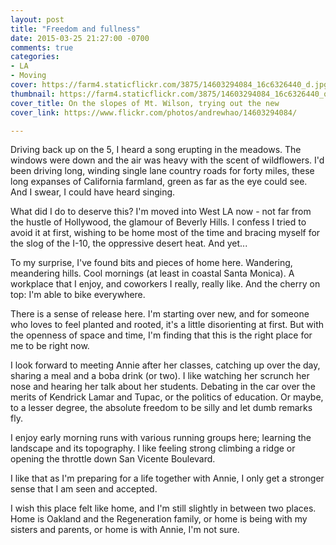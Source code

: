 ```yaml
---
layout: post
title: "Freedom and fullness"
date: 2015-03-25 21:27:00 -0700
comments: true
categories:
- LA
- Moving
cover: https://farm4.staticflickr.com/3875/14603294084_16c6326440_d.jpg
thumbnail: https://farm4.staticflickr.com/3875/14603294084_16c6326440_q_d.jpg
cover_title: On the slopes of Mt. Wilson, trying out the new
cover_link: https://www.flickr.com/photos/andrewhao/14603294084/

---
```

Driving back up on the 5, I heard a song erupting in the meadows. The windows were down and the air was heavy with the scent of wildflowers. I'd been driving long, winding single lane country roads for forty miles, these long expanses of California farmland, green as far as the eye could see. And I swear, I could have heard singing.

What did I do to deserve this? I'm moved into West LA now - not far from the hustle of Hollywood, the glamour of Beverly Hills. I confess I tried to avoid it at first, wishing to be home most of the time and bracing myself for the slog of the I-10, the oppressive desert heat. And yet...

To my surprise, I've found bits and pieces of home here. Wandering, meandering hills. Cool mornings (at least in coastal Santa Monica). A workplace that I enjoy, and coworkers I really, really like. And the cherry on top: I'm able to bike everywhere.

There is a sense of release here. I'm starting over new, and for someone who loves to feel planted and rooted, it's a little disorienting at first. But with the openness of space and time, I'm finding that this is the right place for me to be right now.

I look forward to meeting Annie after her classes, catching up over the day, sharing a meal and a boba drink (or two). I like watching her scrunch her nose and hearing her talk about her students. Debating in the car over the merits of Kendrick Lamar and Tupac, or the politics of education. Or maybe, to a lesser degree, the absolute freedom to be silly and let dumb remarks fly.

I enjoy early morning runs with various running groups here; learning the landscape and its topography. I like feeling strong climbing a ridge or opening the throttle down San Vicente Boulevard.

I like that as I'm preparing for a life together with Annie, I only get a stronger sense that I am seen and accepted.

I wish this place felt like home, and I'm still slightly in between two places. Home is Oakland and the Regeneration family, or home is being with my sisters and parents, or home is with Annie, I'm not sure.
